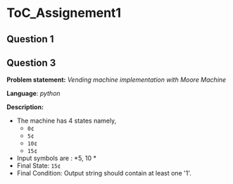 
ToC_Assignement1
===

## Question 1





## Question 3

**Problem statement:** *Vending machine implementation with Moore Machine*

**Language**: *python* 

**Description:**

+ The machine has 4 states namely, 
  + `0¢`
  + `5¢`
  + `10¢`
  + `15¢`
+ Input symbols are : *5, 10 *
+ Final State: `15¢`
+ Final Condition: Output string should contain at least one '1'.